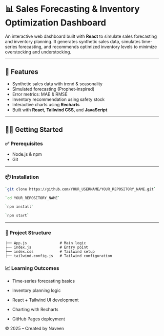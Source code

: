 # 📊 Sales Forecasting & Inventory Optimization Dashboard

An interactive web dashboard built with **React** to simulate sales forecasting and inventory planning. It generates synthetic sales data, simulates time-series forecasting, and recommends optimized inventory levels to minimize overstocking and understocking.

---

## 🚀 Features

- Synthetic sales data with trend & seasonality  
- Simulated forecasting (Prophet-inspired)  
- Error metrics: MAE & RMSE  
- Inventory recommendation using safety stock  
- Interactive charts using **Recharts**  
- Built with **React**, **Tailwind CSS**, and **JavaScript**

---

## 🧑‍💻 Getting Started

### ✅ Prerequisites

- Node.js & npm  
- Git

---

### 📦 Installation
```bash
`git clone https://github.com/YOUR_USERNAME/YOUR_REPOSITORY_NAME.git`

`cd YOUR_REPOSITORY_NAME`

`npm install`

`npm start`
```

---

### 📁 Project Structure
```
├── App.js               # Main logic
├── index.js             # Entry point
├── index.css            # Tailwind setup
├── tailwind.config.js   # Tailwind configuration

```
### 📈 Learning Outcomes
- Time-series forecasting basics

- Inventory planning logic

- React + Tailwind UI development

- Charting with Recharts

- GitHub Pages deployment

© 2025 – Created by Naveen
